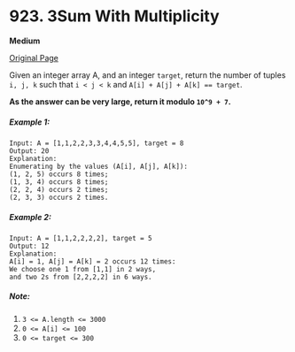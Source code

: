 # 923. 3Sum With Multiplicity

**Medium**

[Original Page](https://leetcode.com/problems/3sum-with-multiplicity/)

Given an integer array A, and an integer `target`, return the number of tuples `i, j, k` such that `i < j < k` and `A[i] + A[j] + A[k] == target`.

__As the answer can be very large, return it modulo `10^9 + 7`.__

##### Example 1:
```
Input: A = [1,1,2,2,3,3,4,4,5,5], target = 8
Output: 20
Explanation: 
Enumerating by the values (A[i], A[j], A[k]):
(1, 2, 5) occurs 8 times;
(1, 3, 4) occurs 8 times;
(2, 2, 4) occurs 2 times;
(2, 3, 3) occurs 2 times.
```

##### Example 2: 
```
Input: A = [1,1,2,2,2,2], target = 5
Output: 12
Explanation: 
A[i] = 1, A[j] = A[k] = 2 occurs 12 times:
We choose one 1 from [1,1] in 2 ways,
and two 2s from [2,2,2,2] in 6 ways.
```

##### Note:
1. `3 <= A.length <= 3000`
2. `0 <= A[i] <= 100`
3. `0 <= target <= 300`

